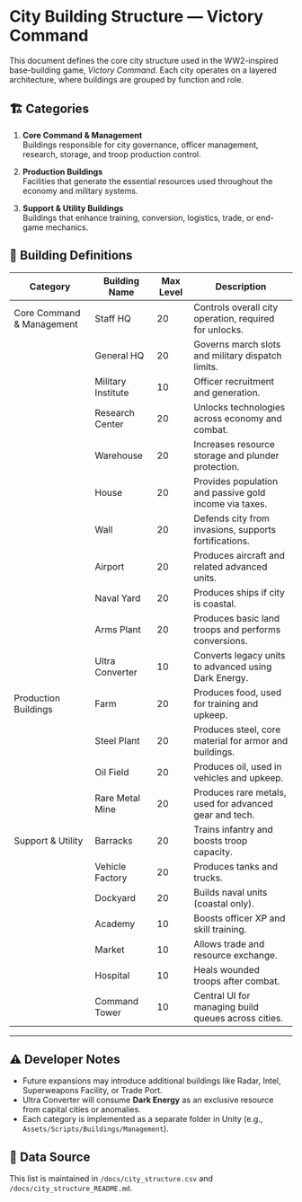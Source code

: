 
# City Building Structure — Victory Command

This document defines the core city structure used in the WW2-inspired base-building game, *Victory Command*. Each city operates on a layered architecture, where buildings are grouped by function and role.

## 🏗️ Categories

1. **Core Command & Management**  
   Buildings responsible for city governance, officer management, research, storage, and troop production control.

2. **Production Buildings**  
   Facilities that generate the essential resources used throughout the economy and military systems.

3. **Support & Utility Buildings**  
   Buildings that enhance training, conversion, logistics, trade, or end-game mechanics.

## 🧱 Building Definitions

| Category                   | Building Name       | Max Level | Description |
|---------------------------|---------------------|-----------|-------------|
| Core Command & Management | Staff HQ            | 20        | Controls overall city operation, required for unlocks. |
|                           | General HQ          | 20        | Governs march slots and military dispatch limits. |
|                           | Military Institute  | 10        | Officer recruitment and generation. |
|                           | Research Center     | 20        | Unlocks technologies across economy and combat. |
|                           | Warehouse           | 20        | Increases resource storage and plunder protection. |
|                           | House               | 20        | Provides population and passive gold income via taxes. |
|                           | Wall                | 20        | Defends city from invasions, supports fortifications. |
|                           | Airport             | 20        | Produces aircraft and related advanced units. |
|                           | Naval Yard          | 20        | Produces ships if city is coastal. |
|                           | Arms Plant          | 20        | Produces basic land troops and performs conversions. |
|                           | Ultra Converter     | 10        | Converts legacy units to advanced using Dark Energy. |
| Production Buildings      | Farm                | 20        | Produces food, used for training and upkeep. |
|                           | Steel Plant         | 20        | Produces steel, core material for armor and buildings. |
|                           | Oil Field           | 20        | Produces oil, used in vehicles and upkeep. |
|                           | Rare Metal Mine     | 20        | Produces rare metals, used for advanced gear and tech. |
| Support & Utility         | Barracks            | 20        | Trains infantry and boosts troop capacity. |
|                           | Vehicle Factory     | 20        | Produces tanks and trucks. |
|                           | Dockyard            | 20        | Builds naval units (coastal only). |
|                           | Academy             | 10        | Boosts officer XP and skill training. |
|                           | Market              | 10        | Allows trade and resource exchange. |
|                           | Hospital            | 10        | Heals wounded troops after combat. |
|                           | Command Tower       | 10        | Central UI for managing build queues across cities. |

---

## ⚠️ Developer Notes

- Future expansions may introduce additional buildings like Radar, Intel, Superweapons Facility, or Trade Port.
- Ultra Converter will consume **Dark Energy** as an exclusive resource from capital cities or anomalies.
- Each category is implemented as a separate folder in Unity (e.g., `Assets/Scripts/Buildings/Management`).

## 📁 Data Source

This list is maintained in `/docs/city_structure.csv` and `/docs/city_structure_README.md`.

